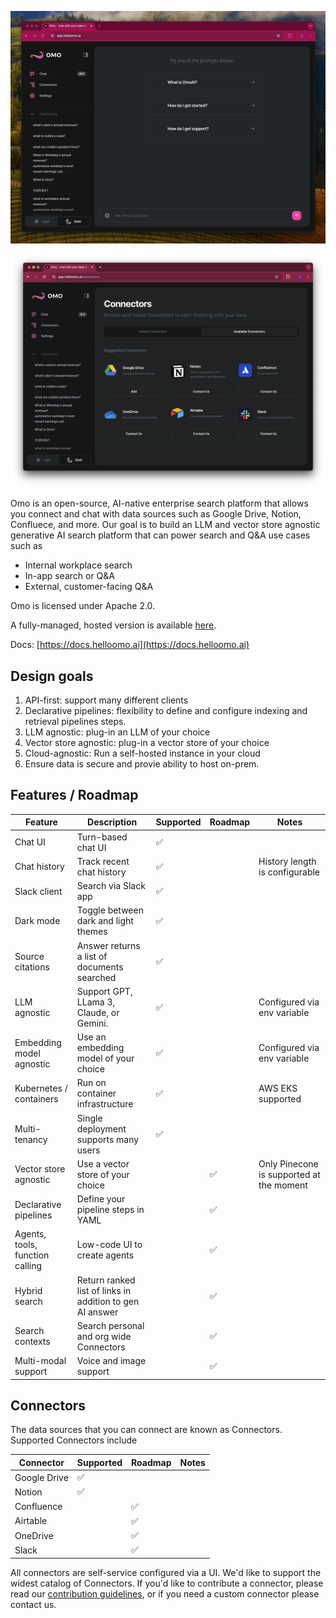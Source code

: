 
![Omo chat window](https://github.com/omo-ai/docs/blob/main/images/repo-hero.gif)

![Omo connectors](https://github.com/omo-ai/docs/blob/main/images/repo-connectors.png)

Omo is an open-source, AI-native enterprise search platform that allows you connect and chat with data sources such as Google Drive, Notion, Confluece, and more.
Our goal is to build an LLM and vector store agnostic generative AI search platform that can power search and Q&A use cases such as

* Internal workplace search
* In-app search or Q&A
* External, customer-facing Q&A

Omo is licensed under Apache 2.0.

A fully-managed, hosted version is available [here](https://helloomo.ai).

Docs: [https://docs.helloomo.ai](https://docs.helloomo.ai)

## Design goals

1. API-first: support many different clients
2. Declarative pipelines: flexibility to define and configure indexing and retrieval pipelines steps.
3. LLM agnostic: plug-in an LLM of your choice
4. Vector store agnostic: plug-in a vector store of your choice
5. Cloud-agnostic: Run a self-hosted instance in your cloud
6. Ensure data is secure and provie ability to host on-prem.


## Features / Roadmap

| Feature | Description | Supported | Roadmap | Notes |
| --- | --- | --- | --- | --- |
| Chat UI | Turn-based chat UI | ✅ ||| 
| Chat history | Track recent chat history | ✅ || History length is configurable |
| Slack client | Search via Slack app | ✅ |||
| Dark mode | Toggle between dark and light themes | ✅ |||
| Source citations | Answer returns a list of documents searched | ✅ |||
| LLM agnostic | Support GPT, LLama 3, Claude, or Gemini. | ✅ |  | Configured via env variable |
| Embedding model agnostic | Use an embedding model of your choice |✅| | Configured via env variable |
| Kubernetes / containers | Run on container infrastructure |✅|| AWS EKS supported |
| Multi-tenancy | Single deployment supports many users | ✅ |||
| Vector store agnostic | Use a vector store of your choice || ✅ | Only Pinecone is supported at the moment |
| Declarative pipelines | Define your pipeline steps in YAML ||✅||
| Agents, tools, function calling | Low-code UI to create agents || ✅ ||
| Hybrid search | Return ranked list of links in addition to gen AI answer ||✅||
| Search contexts | Search personal and org wide Connectors ||✅||
| Multi-modal support | Voice and image support ||✅||


## Connectors

The data sources that you can connect are known as Connectors. Supported Connectors include

| Connector | Supported | Roadmap | Notes |
| --- | --- | --- | --- |
| Google Drive |✅ |
| Notion |✅ |
| Confluence | |✅|
| Airtable ||✅ 
| OneDrive ||✅
| Slack ||✅

All connectors are self-service configured via a UI. We'd like to support the 
widest catalog of Connectors. If you'd like to contribute a connector,
please read our [contribution guidelines](CONTRIBUTING.md), or if you need a custom connector
please contact us.